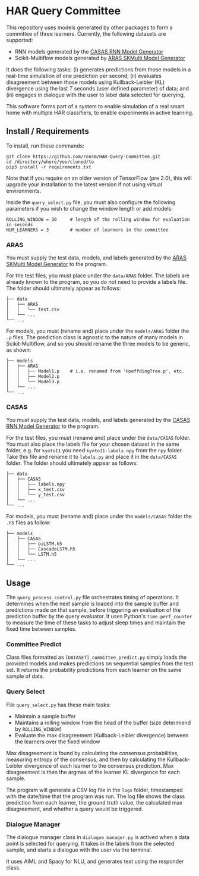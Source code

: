 # HAR Query Committee

This repository uses models generated by other packages to form a committee of three learners. Currently, the following datasets are supported:
* RNN models generated by the [CASAS RNN Model Generator](https://github.com/ronsm/CASAS-RNN-Model-Generator)
* Scikit-Multiflow models generated by [ARAS SKMulti Model Generator](https://github.com/ronsm/ARAS-SKMulti-Model-Generator)

It does the following tasks: (i) generates predictions from those models in a real-time simulation of one prediction per second; (ii) evaluates disagreement between those models using Kullback-Leibler (KL) divergence using the last _T_ seconds (user defined parameter) of data; and (iii) engages in dialogue with the user to label data selected for querying.

This software forms part of a system to enable simulation of a real smart home with multiple HAR classifiers, to enable experiments in active learning.

## Install / Requirements

To install, run these commands:

```
git clone https://github.com/ronsm/HAR-Query-Committee.git
cd /directory/where/you/cloned/to
pip3 install -r requirements.txt
```

Note that if you require on an older version of TensorFlow (pre 2.0), this will upgrade your installation to the latest version if not using virtual environments.

Inside the ```query_select.py``` file, you must also configure the following parameters if you wish to change the window length or add models:
```
ROLLING_WINDOW = 30     # length of the rolling window for evaluation in seconds
NUM_LEARNERS = 3        # number of learners in the committee
```

### ARAS

You must supply the test data, models, and labels generated by the [ARAS SKMulti Model Generator](https://github.com/ronsm/ARAS-SKMulti-Model-Generator) to the program.

For the test files, you must place under the ```data/ARAS``` folder. The labels are already known to the program, so you do not need to provide a labels file. The folder should ultimately appear as follows:

```
├── data
│   ├── ARAS
│   │   └── test.csv
│   └── ...
└── ...
```

For models, you must (rename and) place under the ```models/ARAS``` folder the ```.p``` files. The prediction class is agnostic to the nature of many models in Scikit-Multiflow, and so you should rename the three models to be generic, as shown:

```
├── models
│   ├── ARAS
│   │   ├── Model1.p    # i.e. renamed from 'HoeffdingTree.p', etc.
│   │   ├── Model2.p
│   │   └── Model3.p
│   └── ...
└── ...
```

### CASAS

You must supply the test data, models, and labels generated by the [CASAS RNN Model Generator](https://github.com/ronsm/CASAS-RNN-Model-Generator) to the program.

For the test files, you must (rename and) place under the ```data/CASAS``` folder. You must also place the labels file for your chosen dataset in the same folder, e.g. for ```kyoto11``` you need ```kyoto11-labels.npy``` from the ```npy``` folder. Take this file and rename it to ```labels.py``` and place it in the ```data/CASAS``` folder. The folder should ultimately appear as follows:

```
├── data
│   ├── CASAS
│   │   ├── labels.npy
│   │   ├── x_test.csv
│   │   └── y_test.csv
│   └── ...
└── ...
```

For models, you must (rename and) place under the ```models/CASAS``` folder the ```.h5``` files as follow:
```
├── models
│   ├── CASAS
│   │   ├── biLSTM.h5
│   │   ├── CascadeLSTM.h5
│   │   └── LSTM.h5
│   └── ...
└── ...
```

## Usage

The ```query_process_control.py``` file orchestrates timing of operations. It determines when the next sample is loaded into the sample buffer and predictions made on that sample, before triggering an evaluation of the prediction buffer by the query evaluator. It uses Python's ```time.perf_counter``` to measure the time of these tasks to adjust sleep times and maintain the fixed time between samples.

### Committee Predict

Class files formatted as ```[DATASET]_committee_predict.py``` simply loads the provided models and makes predictions on sequential samples from the test set. It returns the probability predictions from each learner on the same sample of data.

### Query Select

File ```query_select.py``` has these main tasks:
* Maintain a sample buffer
* Maintains a rolling window from the head of the buffer (size determiend by ```ROLLING_WINDOW```)
* Evaluate the max disagreement (Kullback-Leibler divergence) between the learners over the fixed window

Max disagreement is found by calculating the consensus probabilities, measuring entropy of the consensus, and then by calculating the Kullback-Leibler divergence of each learner to the consensus prediction. Max disagreement is then the argmax of the learner KL divergence for each sample.

The program will generate a CSV log file in the ```logs``` folder, timestamped with the date/time that the program was run. The log file shows the class prediction from each learner, the ground truth value, the calculated max disagreement, and whether a query would be triggered.

### Dialogue Manager

The dialogue manager class in ```dialogue_manager.py``` is actived when a data point is selected for querying. It takes in the labels from the selected sample, and starts a dialogue with the user via the terminal.

It uses AIML and Spacy for NLU, and generates text using the responder class.
